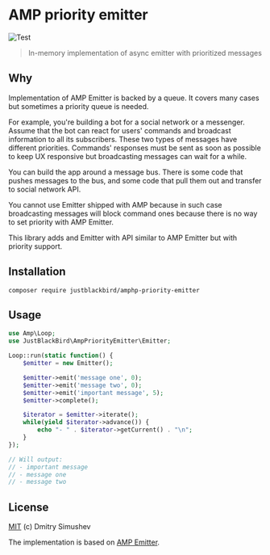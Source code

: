 # AMP priority emitter

![Test](https://github.com/JustBlackBird/amphp-priority-emitter/workflows/Test/badge.svg)

> In-memory implementation of async emitter with prioritized messages

## Why

Implementation of AMP Emitter is backed by a queue. It covers many cases but
sometimes a priority queue is needed.

For example, you're building a bot for a social network or a messenger. Assume
that the bot can react for users' commands and broadcast information to all its
subscribers. These two types of messages have different priorities. Commands'
responses must be sent as soon as possible to keep UX responsive but
broadcasting messages can wait for a while.

You can build the app around a message bus. There is some code that pushes
messages to the bus, and some code that pull them out and transfer to social
network API.

You cannot use Emitter shipped with AMP because in such case broadcasting
messages will block command ones because there is no way to set priority
with AMP Emitter.

This library adds and Emitter with API similar to AMP Emitter but with
priority support. 

## Installation

```
composer require justblackbird/amphp-priority-emitter
```

## Usage

```php
use Amp\Loop;
use JustBlackBird\AmpPriorityEmitter\Emitter;

Loop::run(static function() {
    $emitter = new Emitter();

    $emitter->emit('message one', 0);
    $emitter->emit('message two', 0);
    $emitter->emit('important message', 5);
    $emitter->complete();

    $iterator = $emitter->iterate();
    while(yield $iterator->advance()) {
        echo "- " . $iterator->getCurrent() . "\n";        
    }
});

// Will output:
// - important message
// - message one
// - message two
```

## License

[MIT](http://opensource.org/licenses/MIT) (c) Dmitry Simushev

The implementation is based on [AMP Emitter](https://amphp.org/amp/iterators/#emitter).
